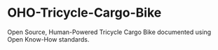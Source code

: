 # OHO-Tricycle-Cargo-Bike
Open Source, Human-Powered Tricycle Cargo Bike documented using Open Know-How standards.
